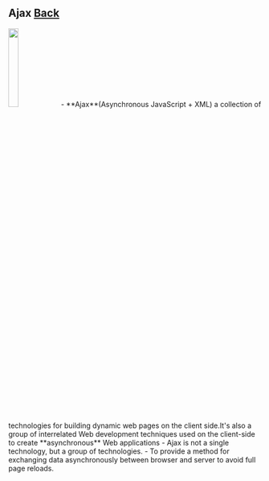 ## Ajax [Back](./../Framework.md)
<img src="./logo.jpg" width="20%">
- **Ajax**(Asynchronous JavaScript + XML) a collection of technologies for building dynamic web pages on the client side.It's also a group of interrelated Web development techniques used on the client-side to create **asynchronous** Web applications
- Ajax is not a single technology, but a group of technologies.
- To provide a method for exchanging data asynchronously between browser and server to avoid full page reloads.
